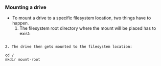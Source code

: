 ### Mounting a drive
- To mount a drive to a specific filesystem location, two things have to happen. 
	1. The filesystem root directory where the mount will be placed has to exist:
```
```
	2. The drive then gets mounted to the filesystem location:
```shell
cd /
mkdir mount-root
```